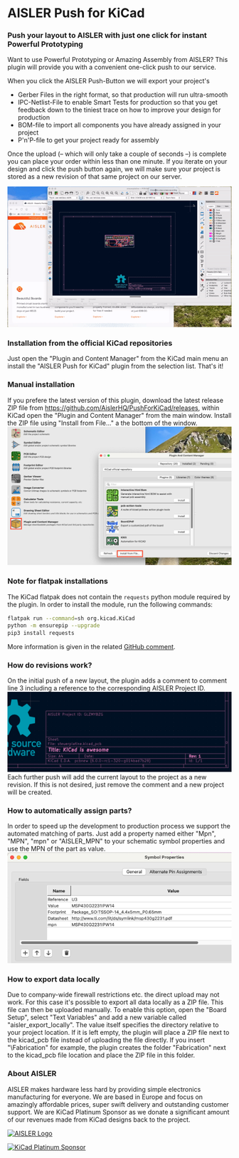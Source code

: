 # AISLER Push for KiCad
### Push your layout to AISLER with just one click for instant Powerful Prototyping

Want to use Powerful Prototyping or Amazing Assembly from AISLER? This plugin will provide you with a convenient one-click push to our service.


When you click the AISLER Push-Button we will export your project's

- Gerber Files in the right format, so that production will run ultra-smooth
- IPC-Netlist-File to enable Smart Tests for production so that you get feedback down to the tiniest trace on how to improve your design for production
- BOM-file to import all components you have already assigned in your project 
- P'n'P-file to get your project ready for assembly

Once the upload (– which will only take a couple of seconds –) is complete you can place your order within less than one minute. If you iterate on your design and click the push button again, we will make sure your project is stored as a new revision of that same project on our server.

![Demo of the swift upload process](docs/demo.gif)

### Installation from the official KiCad repositories
Just open the "Plugin and Content Manager" from the KiCad main menu an install the "AISLER Push for KiCad" plugin from the selection list. That's it!

### Manual installation
If you prefere the latest version of this plugin, download the latest release ZIP file from https://github.com/AislerHQ/PushForKiCad/releases, within KiCad open the "Plugin and Content Manager" from the main window. Install the ZIP file using "Install from File..." a the bottom of the window.
![](docs/manual_installation.png)

### Note for flatpak installations
The KiCad flatpak does not contain the `requests` python module required by the plugin. In order to install the module, run the following commands:

```bash
flatpak run --command=sh org.kicad.KiCad
python -m ensurepip --upgrade
pip3 install requests
```

More information is given in the related [GitHub comment](https://github.com/Bouni/kicad-jlcpcb-tools/issues/94#issuecomment-1003599539).

### How do revisions work?
On the initial push of a new layout, the plugin adds a comment to comment line 3 including a reference to the corresponding AISLER Project ID.
![Comment Line 3 added](docs/project_id.png)
Each further push will add the current layout to the project as a new revision. If this is not desired, just remove the comment and a new project will be created.

### How to automatically assign parts?
In order to speed up the development to production process we support the automated matching of parts. Just add a property named either "Mpn", "MPN", "mpn" or "AISLER_MPN" to your schematic symbol properties and use the MPN of the part as value.
![Attribute list for MPNs](docs/mpn_assign.png)

### How to export data locally
Due to company-wide firewall restrictions etc. the direct upload may not work. For this case it's possible to export all data locally as a ZIP file. This file can then be uploaded manually.
To enable this option, open the "Board Setup", select "Text Variables" and add a new variable called "aisler_export_locally". The value itself specifies the directory relative to your project location. 
If it is left empty, the plugin will place a ZIP file next to the kicad_pcb file instead of uploading the file directly. If you insert "\Fabrication" for example, the plugin creates the folder "Fabrication" next to the kicad_pcb file location and place the ZIP file in this folder.

### About AISLER
AISLER makes hardware less hard by providing simple electronics manufacturing for everyone. We are based in Europe and focus on amazingly affordable prices, super swift delivery and outstanding customer support. We are KiCad Platinum Sponsor as we donate a significant amount of our revenues made from KiCad designs back to the project.

[![AISLER Logo](https://aisler.net/logos/logo_medium.png)](https://aisler.net?mtm_campaign=github_pushforkicad)

[![KiCad Platinum Sponsor](https://cdn.aisler.net/packs/static/412c42e887d5762109ea.png)](https://aisler.net?mtm_campaign=github_pushforkicad)
